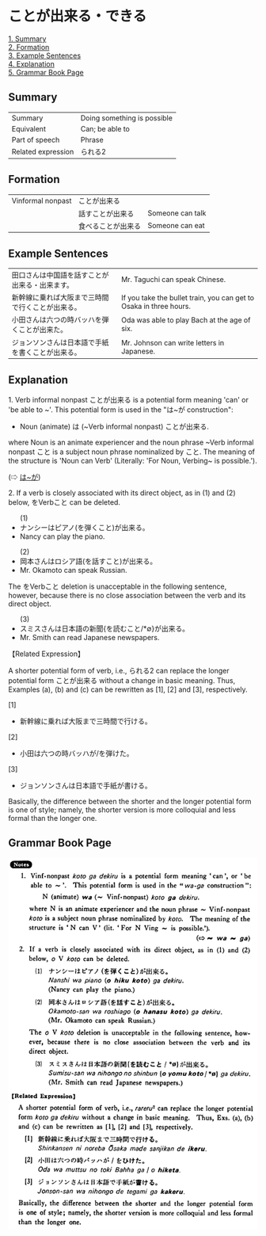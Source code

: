 # ことが出来る・できる

[1. Summary](#summary)<br>
[2. Formation](#formation)<br>
[3. Example Sentences](#example-sentences)<br>
[4. Explanation](#explanation)<br>
[5. Grammar Book Page](#grammar-book-page)<br>


## Summary

<table><tr>   <td>Summary</td>   <td>Doing something is possible</td></tr><tr>   <td>Equivalent</td>   <td>Can; be able to</td></tr><tr>   <td>Part of speech</td>   <td>Phrase</td></tr><tr>   <td>Related expression</td>   <td>られる2</td></tr></table>

## Formation

<table class="table"> <tbody><tr class="tr head"> <td class="td"><span class="bold"><span>Vinformal nonpast</span></span></td> <td class="td"><span class="concept">ことが出来る</span> </td> <td class="td"><span>&nbsp;</span></td> </tr> <tr class="tr"> <td class="td"><span>&nbsp;</span></td> <td class="td"><span>話す<span class="concept">ことが出来る</span></span> </td> <td class="td"><span>Someone    can talk</span></td> </tr> <tr class="tr"> <td class="td"><span>&nbsp;</span></td> <td class="td"><span>食べる<span class="concept">ことが出来る</span></span> </td> <td class="td"><span>Someone    can eat</span></td> </tr></tbody></table>

## Example Sentences

<table><tr>   <td>田口さんは中国語を話すことが出来る・出来ます。</td>   <td>Mr. Taguchi can speak Chinese.</td></tr><tr>   <td>新幹線に乗れば大阪まで三時間で行くことが出来る。</td>   <td>If you take the bullet train, you can get to Osaka in three hours.</td></tr><tr>   <td>小田さんは六つの時バッハを弾くことが出来た。</td>   <td>Oda was able to play Bach at the age of six.</td></tr><tr>   <td>ジョンソンさんは日本語で手紙を書くことが出来る。</td>   <td>Mr. Johnson can write letters in Japanese.</td></tr></table>

## Explanation

<p>1. Verb informal nonpast <span class="cloze">ことが出来る</span> is a potential form meaning 'can' or 'be able to ~'. This potential form is used in the "は~が construction":</p>  <ul><li>Noun (animate) は (~Verb informal nonpast) <span class="cloze">ことが出来る</span>.</li></ul>  <p>where Noun is an animate experiencer and the noun phrase ~Verb informal nonpast <span class="cloze">こと</span> is a subject noun phrase nominalized by <span class="cloze">こと</span>. The meaning of the structure is 'Noun can Verb' (Literally: 'For Noun, Verbing~ is possible.').</p>  <p>(⇨ <a href="#㊦ は～が">は~が</a>)</p>  <p>2. If a verb is closely associated with its direct object, as in (1) and (2) below, をVerb<span class="cloze">こと</span> can be deleted.</p>  <ul>(1) <li>ナンシーはピアノ(を弾く<span class="cloze">こと</span>)<span class="cloze">が出来る</span>。</li> <li>Nancy can play the piano.</li> </ul>  <ul>(2) <li>岡本さんはロシア語(を話す<span class="cloze">こと</span>)<span class="cloze">が出来る</span>。</li> <li>Mr. Okamoto can speak Russian.</li> </ul>  <p>The をVerb<span class="cloze">こと</span> deletion is unacceptable in the following sentence, however, because there is no close association between the verb and its direct object.</p>  <ul>(3) <li>スミスさんは日本語の新聞{を読む<span class="cloze">こと</span>/*∅}<span class="cloze">が出来る</span>。</li> <li>Mr. Smith can read Japanese newspapers.</li> </ul>  <p>【Related Expression】</p>  <p>A shorter potential form of verb, i.e., られる2 can replace the longer potential form <span class="cloze">ことが出来る</span> without a change in basic meaning. Thus, Examples (a), (b) and (c) can be rewritten as [1], [2] and [3], respectively.</p>  <p>[1] </p>  <ul> <li>新幹線に乗れば大阪まで三時間で行ける。</li> </ul>  <p>[2] </p>  <ul> <li>小田は六つの時バッハが/を弾けた。</li> </ul>  <p>[3] </p>  <ul> <li>ジョンソンさんは日本語で手紙が書ける。</li> </ul>  <p>Basically, the difference between the shorter and the longer potential form is one of style; namely, the shorter version is more colloquial and less formal than the longer one.</p>

## Grammar Book Page

![](../img/Basicことができる.png)

